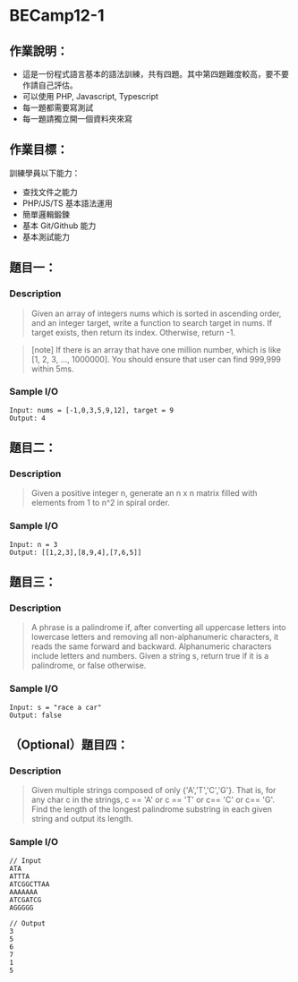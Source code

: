 # BECamp12-1

## 作業說明：
- 這是一份程式語言基本的語法訓練，共有四題。其中第四題難度較高，要不要作請自己評估。
- 可以使用 PHP, Javascript, Typescript
- 每一題都需要寫測試
- 每一題請獨立開一個資料夾來寫


## 作業目標：

訓練學員以下能力：
- 查找文件之能力
- PHP/JS/TS 基本語法運用
- 簡單邏輯鍛鍊
- 基本 Git/Github 能力
- 基本測試能力

## 題目一：
### Description
> Given an array of integers nums which is sorted in ascending order, and an integer target, write a function to search target in nums. If target exists, then return its index. Otherwise, return -1.

> [note] If there is an array that have one million number, which is like [1, 2, 3, ..., 1000000]. You should ensure that user can find 999,999 within 5ms.


### Sample I/O
```
Input: nums = [-1,0,3,5,9,12], target = 9
Output: 4
```

## 題目二：
### Description
> Given a positive integer n, generate an n x n matrix filled with elements from 1 to n^2 in spiral order.

### Sample I/O
```
Input: n = 3
Output: [[1,2,3],[8,9,4],[7,6,5]]
```

## 題目三：
### Description
> A phrase is a palindrome if, after converting all uppercase letters into lowercase letters and removing all non-alphanumeric characters, it reads the same forward and backward. Alphanumeric characters include letters and numbers.
Given a string s, return true if it is a palindrome, or false otherwise.

### Sample I/O
```
Input: s = "race a car"
Output: false
```

## （Optional）題目四：
### Description
> Given multiple strings composed of only {'A','T','C','G'}.
That is, for any char c in the strings, c == 'A' or c == 'T' or c== 'C' or c== 'G'.
Find the length of the longest palindrome substring in each given string and output its length.

### Sample I/O
```
// Input
ATA
ATTTA
ATCGGCTTAA
AAAAAAA
ATCGATCG
AGGGGG

// Output
3
5
6
7
1
5
```